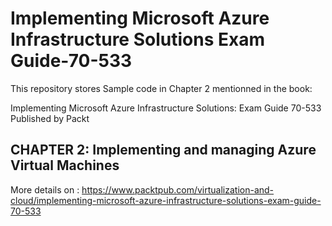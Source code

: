 # Implementing Microsoft Azure Infrastructure Solutions Exam Guide-70-533 
This repository stores Sample code in Chapter 2 mentionned in the book:

Implementing Microsoft Azure Infrastructure Solutions: Exam Guide 70-533 Published by Packt



## CHAPTER 2: Implementing and managing Azure Virtual Machines 




More details on : 
https://www.packtpub.com/virtualization-and-cloud/implementing-microsoft-azure-infrastructure-solutions-exam-guide-70-533
